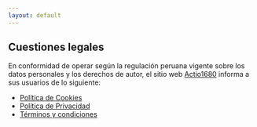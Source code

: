 ```yaml
---
layout: default
---
```


## Cuestiones legales
En conformidad de operar según la regulación peruana vigente sobre los datos personales y los derechos de autor, el sitio web [Actio1680](actio1680.github.io) informa a sus usuarios de lo siguiente: 
- [Política de Cookies](politica-cookies.md)
- [Política de Privacidad](politica-privacidad.md)
- [Términos y condiciones](terminos-condiciones.md)

<b>
